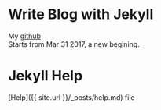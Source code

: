 # Write Blog with Jekyll
  My [github](https://github.com/fcharmy)  
  Starts from Mar 31 2017, a new begining.
 
# Jekyll Help
  [Help]({{ site.url }}/_posts/help.md) file

